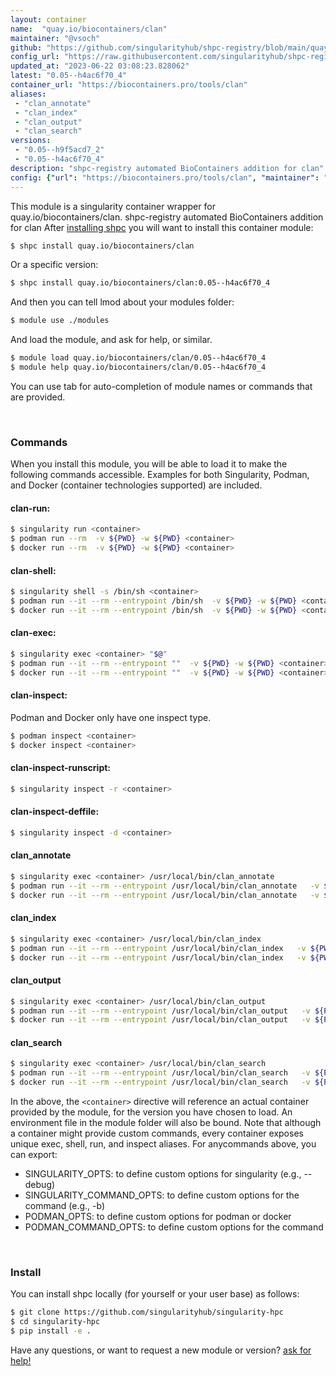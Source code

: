 ```yaml
---
layout: container
name:  "quay.io/biocontainers/clan"
maintainer: "@vsoch"
github: "https://github.com/singularityhub/shpc-registry/blob/main/quay.io/biocontainers/clan/container.yaml"
config_url: "https://raw.githubusercontent.com/singularityhub/shpc-registry/main/quay.io/biocontainers/clan/container.yaml"
updated_at: "2023-06-22 03:08:23.828062"
latest: "0.05--h4ac6f70_4"
container_url: "https://biocontainers.pro/tools/clan"
aliases:
 - "clan_annotate"
 - "clan_index"
 - "clan_output"
 - "clan_search"
versions:
 - "0.05--h9f5acd7_2"
 - "0.05--h4ac6f70_4"
description: "shpc-registry automated BioContainers addition for clan"
config: {"url": "https://biocontainers.pro/tools/clan", "maintainer": "@vsoch", "description": "shpc-registry automated BioContainers addition for clan", "latest": {"0.05--h4ac6f70_4": "sha256:1c13b1248732bb57e41352e987514c0d11fd3a0da9f0b912a60d20e159dc462e"}, "tags": {"0.05--h9f5acd7_2": "sha256:c21ca23fea4efb0f2fdd1153236ae4e763e4c75e37f048182f296e6de1da4370", "0.05--h4ac6f70_4": "sha256:1c13b1248732bb57e41352e987514c0d11fd3a0da9f0b912a60d20e159dc462e"}, "docker": "quay.io/biocontainers/clan", "aliases": {"clan_annotate": "/usr/local/bin/clan_annotate", "clan_index": "/usr/local/bin/clan_index", "clan_output": "/usr/local/bin/clan_output", "clan_search": "/usr/local/bin/clan_search"}}
---
```


This module is a singularity container wrapper for quay.io/biocontainers/clan.
shpc-registry automated BioContainers addition for clan
After [installing shpc](#install) you will want to install this container module:


```bash
$ shpc install quay.io/biocontainers/clan
```

Or a specific version:

```bash
$ shpc install quay.io/biocontainers/clan:0.05--h4ac6f70_4
```

And then you can tell lmod about your modules folder:

```bash
$ module use ./modules
```

And load the module, and ask for help, or similar.

```bash
$ module load quay.io/biocontainers/clan/0.05--h4ac6f70_4
$ module help quay.io/biocontainers/clan/0.05--h4ac6f70_4
```

You can use tab for auto-completion of module names or commands that are provided.

<br>

### Commands

When you install this module, you will be able to load it to make the following commands accessible.
Examples for both Singularity, Podman, and Docker (container technologies supported) are included.

#### clan-run:

```bash
$ singularity run <container>
$ podman run --rm  -v ${PWD} -w ${PWD} <container>
$ docker run --rm  -v ${PWD} -w ${PWD} <container>
```

#### clan-shell:

```bash
$ singularity shell -s /bin/sh <container>
$ podman run --it --rm --entrypoint /bin/sh  -v ${PWD} -w ${PWD} <container>
$ docker run --it --rm --entrypoint /bin/sh  -v ${PWD} -w ${PWD} <container>
```

#### clan-exec:

```bash
$ singularity exec <container> "$@"
$ podman run --it --rm --entrypoint ""  -v ${PWD} -w ${PWD} <container> "$@"
$ docker run --it --rm --entrypoint ""  -v ${PWD} -w ${PWD} <container> "$@"
```

#### clan-inspect:

Podman and Docker only have one inspect type.

```bash
$ podman inspect <container>
$ docker inspect <container>
```

#### clan-inspect-runscript:

```bash
$ singularity inspect -r <container>
```

#### clan-inspect-deffile:

```bash
$ singularity inspect -d <container>
```


#### clan_annotate

```bash
$ singularity exec <container> /usr/local/bin/clan_annotate
$ podman run --it --rm --entrypoint /usr/local/bin/clan_annotate   -v ${PWD} -w ${PWD} <container> -c " $@"
$ docker run --it --rm --entrypoint /usr/local/bin/clan_annotate   -v ${PWD} -w ${PWD} <container> -c " $@"
```


#### clan_index

```bash
$ singularity exec <container> /usr/local/bin/clan_index
$ podman run --it --rm --entrypoint /usr/local/bin/clan_index   -v ${PWD} -w ${PWD} <container> -c " $@"
$ docker run --it --rm --entrypoint /usr/local/bin/clan_index   -v ${PWD} -w ${PWD} <container> -c " $@"
```


#### clan_output

```bash
$ singularity exec <container> /usr/local/bin/clan_output
$ podman run --it --rm --entrypoint /usr/local/bin/clan_output   -v ${PWD} -w ${PWD} <container> -c " $@"
$ docker run --it --rm --entrypoint /usr/local/bin/clan_output   -v ${PWD} -w ${PWD} <container> -c " $@"
```


#### clan_search

```bash
$ singularity exec <container> /usr/local/bin/clan_search
$ podman run --it --rm --entrypoint /usr/local/bin/clan_search   -v ${PWD} -w ${PWD} <container> -c " $@"
$ docker run --it --rm --entrypoint /usr/local/bin/clan_search   -v ${PWD} -w ${PWD} <container> -c " $@"
```



In the above, the `<container>` directive will reference an actual container provided
by the module, for the version you have chosen to load. An environment file in the
module folder will also be bound. Note that although a container
might provide custom commands, every container exposes unique exec, shell, run, and
inspect aliases. For anycommands above, you can export:

 - SINGULARITY_OPTS: to define custom options for singularity (e.g., --debug)
 - SINGULARITY_COMMAND_OPTS: to define custom options for the command (e.g., -b)
 - PODMAN_OPTS: to define custom options for podman or docker
 - PODMAN_COMMAND_OPTS: to define custom options for the command

<br>

### Install

You can install shpc locally (for yourself or your user base) as follows:

```bash
$ git clone https://github.com/singularityhub/singularity-hpc
$ cd singularity-hpc
$ pip install -e .
```

Have any questions, or want to request a new module or version? [ask for help!](https://github.com/singularityhub/singularity-hpc/issues)